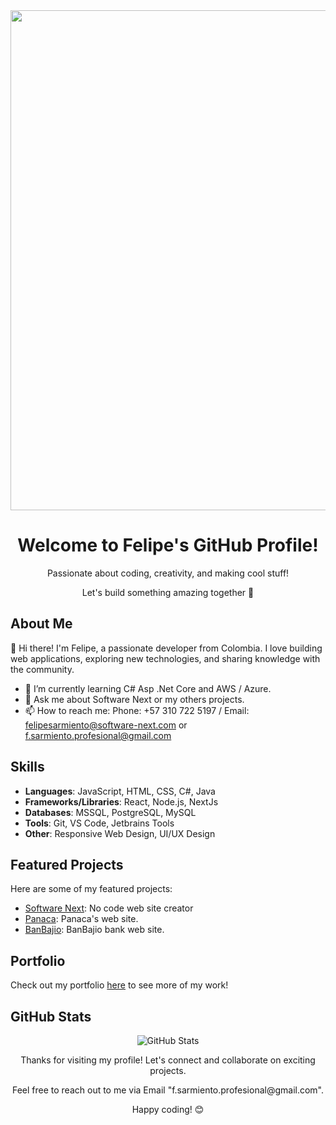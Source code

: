 <!-- Header -->
<div align="center">
    <img src="https://imagizer.imageshack.com/img922/747/9OKPBc.png" width="800">
    <h1>Welcome to Felipe's GitHub Profile!</h1>
    <p>Passionate about coding, creativity, and making cool stuff!</p>
    <p>Let's build something amazing together 🚀</p>
</div>

<!-- About Me -->
## About Me

👋 Hi there! I'm Felipe, a passionate developer from Colombia. I love building web applications, exploring new technologies, and sharing knowledge with the community.

- 🌱 I’m currently learning C# Asp .Net Core and AWS / Azure.
- 💬 Ask me about Software Next or my others projects.
- 📫 How to reach me: Phone: +57 310 722 5197 / Email: felipesarmiento@software-next.com or f.sarmiento.profesional@gmail.com

<!-- Skills -->
## Skills

- **Languages**: JavaScript, HTML, CSS, C#, Java
- **Frameworks/Libraries**: React, Node.js, NextJs
- **Databases**: MSSQL, PostgreSQL, MySQL
- **Tools**: Git, VS Code, Jetbrains Tools
- **Other**: Responsive Web Design, UI/UX Design

<!-- Projects -->
## Featured Projects

Here are some of my featured projects:

- [Software Next](https://www.software-next.com): No code web site creator
- [Panaca](https://panaca.co/): Panaca's web site.
- [BanBajio](https://www.bb.com.mx/webcenter/portal/BanBajio/home): BanBajio bank web site.


<!-- Portfolio -->
## Portfolio

Check out my portfolio [here](https://www.software-next.com/Felipe-Sarmiento) to see more of my work!

<!-- GitHub Stats -->
## GitHub Stats

<div align="center">
    <img src="https://github-readme-stats.vercel.app/api?username=FelipeSarmiento&show_icons=true&theme=radical" alt="GitHub Stats" />
</div>

<!-- Footer -->
<div align="center">
    <p>Thanks for visiting my profile! Let's connect and collaborate on exciting projects.</p>
    <p>Feel free to reach out to me via Email "f.sarmiento.profesional@gmail.com".</p>
    <p>Happy coding! 😊</p>
</div>
